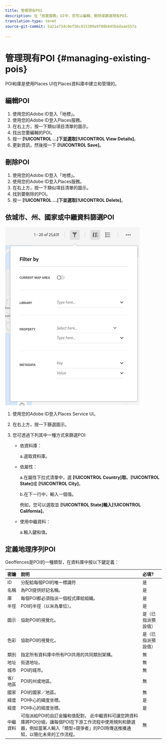 ```yaml
---
title: 管理現有POI
description: 在「放置服務」UI中，您可以編輯、刪除或篩選現有POI。
translation-type: tm+mt
source-git-commit: 5a21e734c0ef56c815389a9f08b445bedaae557a

---
```



# 管理現有POI {#managing-existing-pois}

POI和庫是使用Places UI在Places資料庫中建立和管理的。

## 編輯POI

1. 使用您的Adobe ID登入「地標」。
1. 使用您的Adobe ID登入Places服務。
1. 在右上方，按一下類似項目清單的圖示。
1. 找出您要編輯的POI。
1. 按一 **[!UICONTROL ...]**下並選取**[!UICONTROL View Details]**。
1. 更新資訊，然後按一下 **[!UICONTROL Save]**。

## 刪除POI

1. 使用您的Adobe ID登入「地標」。
1. 使用您的Adobe ID登入Places服務。
1. 在右上方，按一下類似項目清單的圖示。
1. 找到要刪除的POI。
1. 按一 **[!UICONTROL ...]**下並選取**[!UICONTROL Delete]**。

## 依城市、州、國家或中繼資料篩選POI

![篩選POI](/help/assets/filter_poi.png)

1. 使用您的Adobe ID登入Places Service UI。
1. 在右上方，按一下篩選圖示。
1. 您可透過下列其中一種方式來篩選POI:

   * 依資料庫：

      a.選取資料庫。

   * 依屬性：

      a.在屬性下拉式清單中，選 **[!UICONTROL Country]**取、**[!UICONTROL State]**&#x200B;或 **[!UICONTROL City]**。

      b.在下一行中，輸入一個值。

      例如，您可以選取並 **[!UICONTROL State]**輸入**[!UICONTROL California]**。

   * 使用中繼資料：

      a.輸入鍵和值。

## 定義地理序列POI

Geoffences是POI的一種類型，在資料庫中按以下鍵定義：

| 密鑰 | 說明 | 必填? |
| :--- | :--- | :--- |
| ID | 分配給每個POI的唯一標識符 | 是 |
| 名稱 | 為POI提供好記名稱。 | 是 |
| 庫 | 每個POI都必須指派一個程式庫給組織。 | 是 |
| 半徑 | POI的半徑（以米為單位）。 | 是 |
| 圖示 | 協助POI的視覺化。 | 是（已指派預設值） |
| 色彩 | 協助POI的視覺化。 | 是（已指派預設值） |
| 類別 | 指定所有資料庫中所有POI共用的共同類別架構。 | 無 |
| 地址 | 街道地址。 | 無 |
| 城市 | POI的城市。 | 無 |
| 省/地區 | POI的州或地區。 | 無 |
| 國家 | POI的國家／地區。 | 無 |
| 緯度 | POI中心的緯度坐標。 | 是 |
| 經度 | POI中心的經度坐標。 | 是 |
| 中繼資料 | 可指派給POI的自訂金鑰和值配對。 此中繼資料可讓您跨資料庫將POI分組，讓每個POI在下游工作流程中使用規則和篩選器，例如當某人輸入「類型=競爭者」的POI時傳送推播通知，以簡化未來的工作流程。 | 無 |
